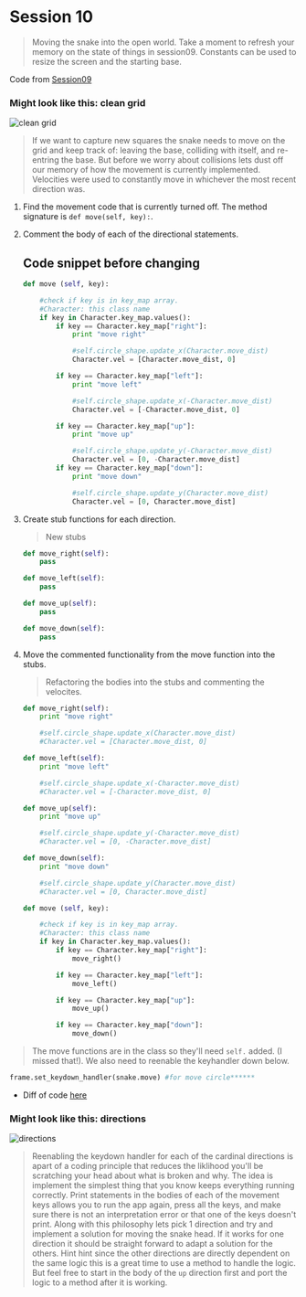 # Session 10
> Moving the snake into the open world. Take a moment to refresh your memory on the state of things in session09.
Constants can be used to resize the screen and the starting base.

Code from [Session09](https://raw.githubusercontent.com/bellcodo/creating-cliq/master/src/session09/splix.io)

### Might look like this: clean grid
![clean grid](https://drive.google.com/uc?export=download&id=0B3SFnARVIcGLbTM4LXBVVXpPcjA)

> If we want to capture new squares the snake needs to move on the grid and keep track of: leaving the base, colliding with itself, and re-entring the base. But before we worry about collisions lets dust off our memory of how the movement is currently implemented. Velocities were used to constantly move in whichever the most recent direction was. 

1. Find the movement code that is currently turned off. The method signature is `def move(self, key):`.
2. Comment the body of each of the directional statements.

	## Code snippet before changing
	```python
    def move (self, key):

		#check if key is in key_map array. 
		#Character: this class name
		if key in Character.key_map.values():
			if key == Character.key_map["right"]:
				print "move right"

				#self.circle_shape.update_x(Character.move_dist)
				Character.vel = [Character.move_dist, 0]

			if key == Character.key_map["left"]:
				print "move left"

				#self.circle_shape.update_x(-Character.move_dist)    
				Character.vel = [-Character.move_dist, 0]

			if key == Character.key_map["up"]:
				print "move up"

				#self.circle_shape.update_y(-Character.move_dist)
				Character.vel = [0, -Character.move_dist]
			if key == Character.key_map["down"]:
				print "move down"

				#self.circle_shape.update_y(Character.move_dist)
				Character.vel = [0, Character.move_dist]

	```
3. Create stub functions for each direction.

	> New stubs

	```python
	def move_right(self):
		pass

	def move_left(self):
		pass

	def move_up(self):
		pass

	def move_down(self):
		pass
	```
4. Move the commented functionality from the move function into the stubs.
	
	> Refactoring the bodies into the stubs and commenting the velocites.

	```python
	def move_right(self):
		print "move right"

		#self.circle_shape.update_x(Character.move_dist)
		#Character.vel = [Character.move_dist, 0]

	def move_left(self):
		print "move left"

		#self.circle_shape.update_x(-Character.move_dist)    
		#Character.vel = [-Character.move_dist, 0]

	def move_up(self):
		print "move up"

		#self.circle_shape.update_y(-Character.move_dist)
		#Character.vel = [0, -Character.move_dist]

	def move_down(self):
		print "move down"

		#self.circle_shape.update_y(Character.move_dist)
		#Character.vel = [0, Character.move_dist]

	def move (self, key):

		#check if key is in key_map array. 
		#Character: this class name
		if key in Character.key_map.values():
			if key == Character.key_map["right"]:
				move_right()

			if key == Character.key_map["left"]:
				move_left()

			if key == Character.key_map["up"]:
				move_up()

			if key == Character.key_map["down"]:
				move_down()
	```
> The move functions are in the class so they'll need `self.` added. (I missed that!). We also need to reenable the keyhandler down below.

```python
frame.set_keydown_handler(snake.move) #for move circle******
```

* Diff of code [here](https://github.com/bellcodo/creating-cliq/commit/a79a4b4b51b99102cd5fc12842fabaf615340b6f)

### Might look like this: directions
![directions](https://drive.google.com/uc?export=download&id=0B3SFnARVIcGLNGsxdHpCWVFSNXc)

> Reenabling the keydown handler for each of the cardinal directions is apart of a coding principle that reduces the liklihood you'll be scratching your head about what is broken and why. The idea is implement the simplest thing that you know keeps everything running correctly. Print statements in the bodies of each of the movement keys allows you to run the app again, press all the keys, and make sure there is not an interpretation error or that one of the keys doesn't print. Along with this philosophy lets pick 1 direction and try and implement a solution for moving the snake head. If it works for one direction it should be straight forward to adapt a solution for the others. Hint hint since the other directions are directly dependent on the same logic this is a great time to use a method to handle the logic. But feel free to start in the body of the `up` direction first and port the logic to a method after it is working.

